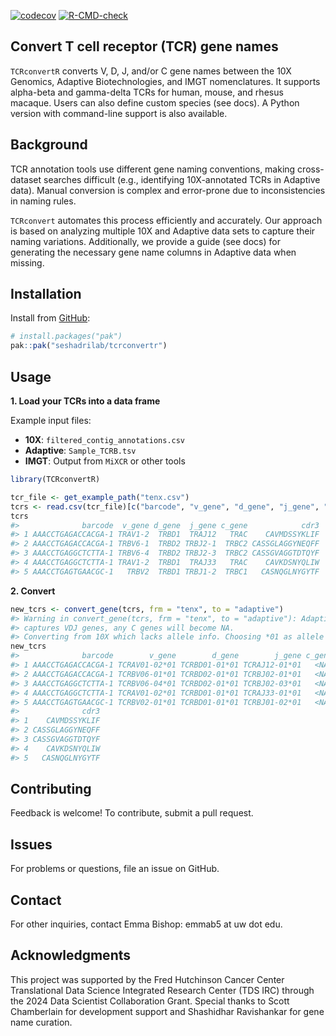 
<!-- badges: start -->

[![codecov](https://codecov.io/gh/seshadrilab/tcrconvertr/graph/badge.svg?token=JVURVQO10D)](https://codecov.io/gh/seshadrilab/tcrconvertr)
[![R-CMD-check](https://github.com/seshadrilab/tcrconvertr/actions/workflows/R-CMD-check.yaml/badge.svg)](https://github.com/seshadrilab/tcrconvertr/actions/workflows/R-CMD-check.yaml)
<!-- badges: end -->

## Convert T cell receptor (TCR) gene names

`TCRconvertR` converts V, D, J, and/or C gene names between the 10X
Genomics, Adaptive Biotechnologies, and IMGT nomenclatures. It supports
alpha-beta and gamma-delta TCRs for human, mouse, and rhesus macaque.
Users can also define custom species (see docs). A Python version with
command-line support is also available.

## Background

TCR annotation tools use different gene naming conventions, making
cross-dataset searches difficult (e.g., identifying 10X-annotated TCRs
in Adaptive data). Manual conversion is complex and error-prone due to
inconsistencies in naming rules.

`TCRconvert` automates this process efficiently and accurately. Our
approach is based on analyzing multiple 10X and Adaptive data sets to
capture their naming variations. Additionally, we provide a guide (see
docs) for generating the necessary gene name columns in Adaptive data
when missing.

## Installation

Install from [GitHub](https://github.com/):

``` r
# install.packages("pak")
pak::pak("seshadrilab/tcrconvertr")
```

## Usage

**1. Load your TCRs into a data frame**

Example input files:

- **10X**: `filtered_contig_annotations.csv`
- **Adaptive**: `Sample_TCRB.tsv`
- **IMGT**: Output from `MiXCR` or other tools

``` r
library(TCRconvertR)

tcr_file <- get_example_path("tenx.csv")
tcrs <- read.csv(tcr_file)[c("barcode", "v_gene", "d_gene", "j_gene", "c_gene", "cdr3")]
tcrs
#>              barcode  v_gene d_gene  j_gene c_gene            cdr3
#> 1 AAACCTGAGACCACGA-1 TRAV1-2  TRBD1  TRAJ12   TRAC    CAVMDSSYKLIF
#> 2 AAACCTGAGACCACGA-1 TRBV6-1  TRBD2 TRBJ2-1  TRBC2 CASSGLAGGYNEQFF
#> 3 AAACCTGAGGCTCTTA-1 TRBV6-4  TRBD2 TRBJ2-3  TRBC2 CASSGVAGGTDTQYF
#> 4 AAACCTGAGGCTCTTA-1 TRAV1-2  TRBD1  TRAJ33   TRAC    CAVKDSNYQLIW
#> 5 AAACCTGAGTGAACGC-1   TRBV2  TRBD1 TRBJ1-2  TRBC1   CASNQGLNYGYTF
```

**2. Convert**

``` r
new_tcrs <- convert_gene(tcrs, frm = "tenx", to = "adaptive")
#> Warning in convert_gene(tcrs, frm = "tenx", to = "adaptive"): Adaptive only
#> captures VDJ genes, any C genes will become NA.
#> Converting from 10X which lacks allele info. Choosing *01 as allele for all genes.
new_tcrs
#>              barcode        v_gene        d_gene        j_gene c_gene
#> 1 AAACCTGAGACCACGA-1 TCRAV01-02*01 TCRBD01-01*01 TCRAJ12-01*01   <NA>
#> 2 AAACCTGAGACCACGA-1 TCRBV06-01*01 TCRBD02-01*01 TCRBJ02-01*01   <NA>
#> 3 AAACCTGAGGCTCTTA-1 TCRBV06-04*01 TCRBD02-01*01 TCRBJ02-03*01   <NA>
#> 4 AAACCTGAGGCTCTTA-1 TCRAV01-02*01 TCRBD01-01*01 TCRAJ33-01*01   <NA>
#> 5 AAACCTGAGTGAACGC-1 TCRBV02-01*01 TCRBD01-01*01 TCRBJ01-02*01   <NA>
#>              cdr3
#> 1    CAVMDSSYKLIF
#> 2 CASSGLAGGYNEQFF
#> 3 CASSGVAGGTDTQYF
#> 4    CAVKDSNYQLIW
#> 5   CASNQGLNYGYTF
```

## Contributing

Feedback is welcome! To contribute, submit a pull request.

## Issues

For problems or questions, file an issue on GitHub.

## Contact

For other inquiries, contact Emma Bishop: emmab5 at uw dot edu.

## Acknowledgments

This project was supported by the Fred Hutchinson Cancer Center
Translational Data Science Integrated Research Center (TDS IRC) through
the 2024 Data Scientist Collaboration Grant. Special thanks to Scott
Chamberlain for development support and Shashidhar Ravishankar for gene
name curation.
